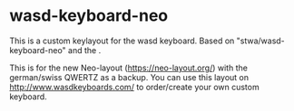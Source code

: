 wasd-keyboard-neo
=================
This is a custom keylayout for the wasd keyboard.
Based on "stwa/wasd-keyboard-neo" and the .

This is for the new Neo-layout (https://neo-layout.org/) with the german/swiss QWERTZ as a backup.
You can use this layout on http://www.wasdkeyboards.com/ to order/create your own custom keyboard.
